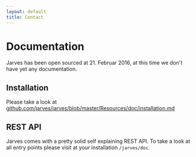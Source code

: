 ```yaml
---
layout: default
title: Contact
---
```


# Documentation


Jarves has been open sourced at 21. Februar 2016, at this time we don't have yet any documentation.

## Installation

Please take a look at
<a href="https://github.com/jarves/jarves/blob/master/Resources/doc/installation.md">github.com/jarves/jarves/blob/master/Resources/doc/installation.md</a>

## REST API

Jarves comes with a pretty solid self explaining REST API.
To take a look at all entry points please visit at your installation `/jarves/doc`.